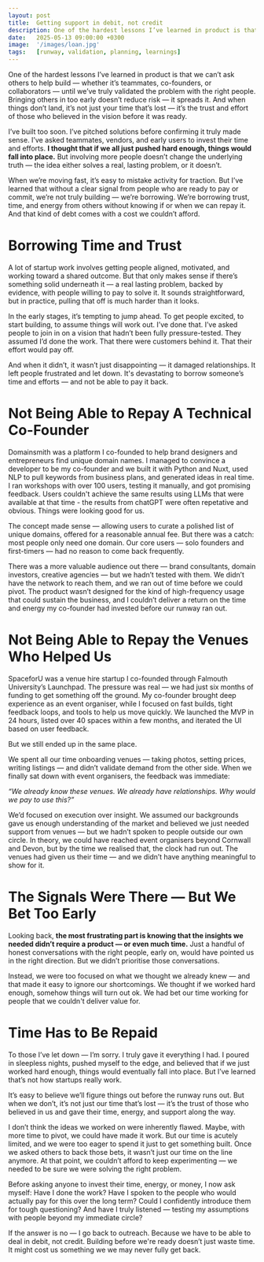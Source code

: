 ```yaml
---
layout: post
title:  Getting support in debit, not credit
description: One of the hardest lessons I’ve learned in product is that we can’t ask others to help build until we’ve truly validated the problem. Involving people too early doesn’t reduce risk — it amplifies it.
date:   2025-05-13 09:00:00 +0300
image:  '/images/loan.jpg'
tags:   [runway, validation, planning, learnings]
---
```


One of the hardest lessons I’ve learned in product is that we can’t ask others to help build — whether it’s teammates, co-founders, or collaborators — until we’ve truly validated the problem with the right people. Bringing others in too early doesn’t reduce risk — it spreads it. And when things don’t land, it’s not just your time that’s lost — it’s the trust and effort of those who believed in the vision before it was ready.

I’ve built too soon. I’ve pitched solutions before confirming it truly made sense. I’ve asked teammates, vendors, and early users to invest their time and efforts. **I thought that if we all just pushed hard enough, things would fall into place.** But involving more people doesn’t change the underlying truth — the idea either solves a real, lasting problem, or it doesn’t.

When we’re moving fast, it’s easy to mistake activity for traction. But I’ve learned that without a clear signal from people who are ready to pay or commit, we’re not truly building — we’re borrowing. We’re borrowing trust, time, and energy from others without knowing if or when we can repay it. And that kind of debt comes with a cost we couldn’t afford.

# Borrowing Time and Trust

A lot of startup work involves getting people aligned, motivated, and working toward a shared outcome. But that only makes sense if there’s something solid underneath it — a real lasting problem, backed by evidence, with people willing to pay to solve it. It sounds straightforward, but in practice, pulling that off is much harder than it looks.

In the early stages, it’s tempting to jump ahead. To get people excited, to start building, to assume things will work out. I’ve done that. I’ve asked people to join in on a vision that hadn’t been fully pressure-tested. They assumed I’d done the work. That there were customers behind it. That their effort would pay off.

And when it didn’t, it wasn’t just disappointing — it damaged relationships. It left people frustrated and let down. It's devastating to borrow someone’s time and efforts — and not be able to pay it back.

# Not Being Able to Repay A Technical Co-Founder

Domainsmith was a platform I co-founded to help brand designers and entrepreneurs find unique domain names. I managed to convince a developer to be my co-founder and we built it with Python and Nuxt, used NLP to pull keywords from business plans, and generated ideas in real time. I ran workshops with over 100 users, testing it manually, and got promising feedback. Users couldn't achieve the same results using LLMs that were available at that time - the results from chatGPT were often repetative and obvious. Things were looking good for us.

The concept made sense — allowing users to curate a polished list of unique domains, offered for a reasonable annual fee. But there was a catch: most people only need one domain. Our core users — solo founders and first-timers — had no reason to come back frequently.

There was a more valuable audience out there — brand consultants, domain investors, creative agencies — but we hadn’t tested with them. We didn’t have the network to reach them, and we ran out of time before we could pivot. The product wasn’t designed for the kind of high-frequency usage that could sustain the business, and I couldn’t deliver a return on the time and energy my co-founder had invested before our runway ran out.

# Not Being Able to Repay the Venues Who Helped Us

SpaceforU was a venue hire startup I co-founded through Falmouth University’s Launchpad. The pressure was real — we had just six months of funding to get something off the ground. My co-founder brought deep experience as an event organiser, while I focused on fast builds, tight feedback loops, and tools to help us move quickly. We launched the MVP in 24 hours, listed over 40 spaces within a few months, and iterated the UI based on user feedback.

But we still ended up in the same place.

We spent all our time onboarding venues — taking photos, setting prices, writing listings — and didn’t validate demand from the other side. When we finally sat down with event organisers, the feedback was immediate:

*“We already know these venues. We already have relationships. Why would we pay to use this?”*

We’d focused on execution over insight. We assumed our backgrounds gave us enough understanding of the market and believed we just needed support from venues — but we hadn’t spoken to people outside our own circle. In theory, we could have reached event organisers beyond Cornwall and Devon, but by the time we realised that, the clock had run out. The venues had given us their time — and we didn’t have anything meaningful to show for it.

# The Signals Were There — But We Bet Too Early

Looking back, **the most frustrating part is knowing that the insights we needed didn’t require a product — or even much time.** Just a handful of honest conversations with the right people, early on, would have pointed us in the right direction. But we didn’t prioritise those conversations.

Instead, we were too focused on what we thought we already knew — and that made it easy to ignore our shortcomings. We thought if we worked hard enough, somehow things will turn out ok. We had bet our time working for people that we couldn't deliver value for.

# Time Has to Be Repaid

To those I’ve let down — I’m sorry. I truly gave it everything I had. I poured in sleepless nights, pushed myself to the edge, and believed that if we just worked hard enough, things would eventually fall into place. But I’ve learned that’s not how startups really work.

It’s easy to believe we’ll figure things out before the runway runs out. But when we don’t, it’s not just our time that’s lost — it’s the trust of those who believed in us and gave their time, energy, and support along the way.

I don’t think the ideas we worked on were inherently flawed. Maybe, with more time to pivot, we could have made it work. But our time is acutely limited, and we were too eager to spend it just to get something built. Once we asked others to back those bets, it wasn’t just our time on the line anymore. At that point, we couldn’t afford to keep experimenting — we needed to be sure we were solving the right problem.

Before asking anyone to invest their time, energy, or money, I now ask myself: Have I done the work? Have I spoken to the people who would actually pay for this over the long term? Could I confidently introduce them for tough questioning? And have I truly listened — testing my assumptions with people beyond my immediate circle?

If the answer is no — I go back to outreach. Because we have to be able to deal in debit, not credit. Building before we're ready doesn’t just waste time. It might cost us something we we may never fully get back.
